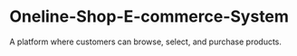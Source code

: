 # Oneline-Shop-E-commerce-System
 A platform where customers can browse, select, and purchase products.
